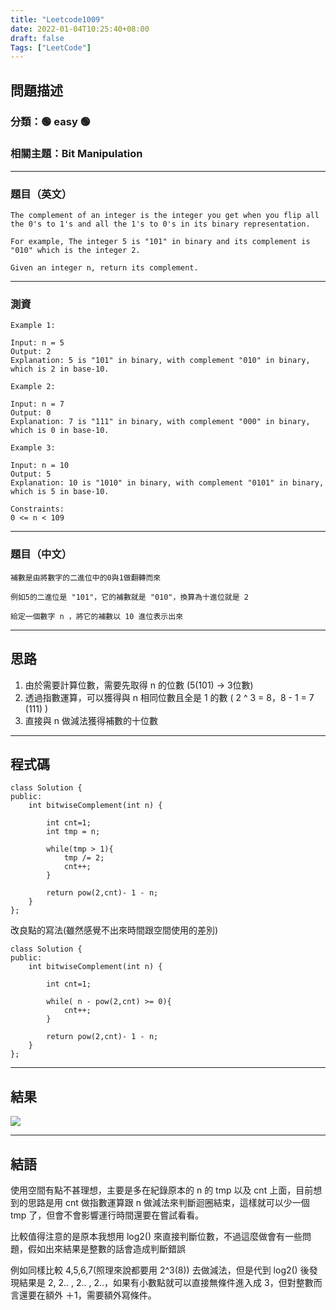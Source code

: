 ```yaml
---
title: "Leetcode1009"
date: 2022-01-04T10:25:40+08:00
draft: false
Tags: ["LeetCode"]
---
```


## 問題描述

### 分類：🟢 easy 🟢
### 相關主題：Bit Manipulation

---

### 題目（英文）

```
The complement of an integer is the integer you get when you flip all the 0's to 1's and all the 1's to 0's in its binary representation.

For example, The integer 5 is "101" in binary and its complement is "010" which is the integer 2.

Given an integer n, return its complement.
```
---

### 測資

```
Example 1:

Input: n = 5
Output: 2
Explanation: 5 is "101" in binary, with complement "010" in binary, which is 2 in base-10.

Example 2:

Input: n = 7
Output: 0
Explanation: 7 is "111" in binary, with complement "000" in binary, which is 0 in base-10.

Example 3:

Input: n = 10
Output: 5
Explanation: 10 is "1010" in binary, with complement "0101" in binary, which is 5 in base-10.

Constraints:
0 <= n < 109

```

---

### 題目（中文）

```
補數是由將數字的二進位中的0與1做翻轉而來

例如5的二進位是 "101"，它的補數就是 "010"，換算為十進位就是 2

給定一個數字 n ，將它的補數以 10 進位表示出來

```

---

## 思路

1. 由於需要計算位數，需要先取得 n 的位數 (5(101) -> 3位數)
2. 透過指數運算，可以獲得與 n 相同位數且全是 1 的數 ( 2 ^ 3 = 8，8 - 1 = 7 (111) )
3. 直接與 n 做減法獲得補數的十位數

---

## 程式碼

```
class Solution {
public:
    int bitwiseComplement(int n) {
        
        int cnt=1;
        int tmp = n;
        
        while(tmp > 1){
            tmp /= 2;
            cnt++;
        }
                  
        return pow(2,cnt)- 1 - n;
    }
};
```

改良點的寫法(雖然感覺不出來時間跟空間使用的差別)
```
class Solution {
public:
    int bitwiseComplement(int n) {
        
        int cnt=1;
        
        while( n - pow(2,cnt) >= 0){
            cnt++;
        }
                  
        return pow(2,cnt)- 1 - n;
    }
};
```

---

## 結果
![](https://i.imgur.com/O5EsK80.png)

---

## 結語
使用空間有點不甚理想，主要是多在紀錄原本的 n 的 tmp 以及 cnt 上面，目前想到的思路是用 cnt 做指數運算跟 n 做減法來判斷迴圈結束，這樣就可以少一個 tmp 了，但會不會影響運行時間還要在嘗試看看。

比較值得注意的是原本我想用 log2() 來直接判斷位數，不過這麼做會有一些問題，假如出來結果是整數的話會造成判斷錯誤

例如同樣比較 4,5,6,7(照理來說都要用 2^3(8)) 去做減法，但是代到 log2() 後發現結果是 2, 2.. , 2.. , 2..，如果有小數點就可以直接無條件進入成 3，但對整數而言還要在額外 ＋1，需要額外寫條件。